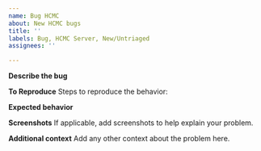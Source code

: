 ```yaml
---
name: Bug HCMC
about: New HCMC bugs
title: ''
labels: Bug, HCMC Server, New/Untriaged
assignees: ''

---
```


**Describe the bug**

**To Reproduce**
Steps to reproduce the behavior:


**Expected behavior**


**Screenshots**
If applicable, add screenshots to help explain your problem.



**Additional context**
Add any other context about the problem here.
